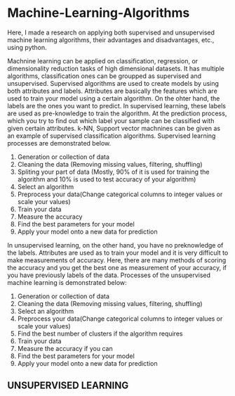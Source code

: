 # Machine-Learning-Algorithms

Here, I made a research on applying both supervised and unsupervised machine learning algorithms, their advantages and disadvantages, etc., using python.

Machnine learning can be applied on classification, regression, or dimensionality reduction tasks of high dimensional datasets. It has multiple algorithms, classification ones can be groupped as supervised and unsupervised. Supervised algorithms are used to create models by using both attributes and labels. Attributes are basically the features which are used to train your model using a certain algorithm. On the ohter hand, the labels are the ones you want to predict. In supervised learning, these labels are used as pre-knowledge to train the algorithm. At the prediction process, which you try to find out which label your sample can be classified with given certain attributes. k-NN, Support vector machnines can be given as an example of supervised classification algorithms. Supervised learning processes are demonstrated below.

1. Generation or collection of data
2. Cleaning the data (Removing missing values, filtering, shuffling)
3. Spliting your part of data (Mostly, 90% of it is used for training the algorithm and 10% is used to test accuracy of your algorithm)
4. Select an algorithm
5. Preprocess your data(Change categorical columns to integer values or scale your values)
6. Train your data
7. Measure the accuracy
8. Find the best parameters for your model 
9. Apply your model onto a new data for prediction

In unsupervised learning, on the other hand, you have no preknowledge of the labels. Attributes are used as to train your model and it is very difficult to make measurements of accuracy. Here, there are many methods of scoring the accuracy and you get the best one as measurement of your accuracy, if you have previously labels of the data. Processes of the unsupervised machine learning is demonstrated below:


1. Generation or collection of data
2. Cleaning the data (Removing missing values, filtering, shuffling)
3. Select an algorithm
4. Preprocess your data(Change categorical columns to integer values or scale your values)
5. Find the best number of clusters if the algorithm requires 
6. Train your data
7. Measure the accuracy if you can 
8. Find the best parameters for your model 
9. Apply your model onto a new data for prediction

UNSUPERVISED LEARNING
---------------------
